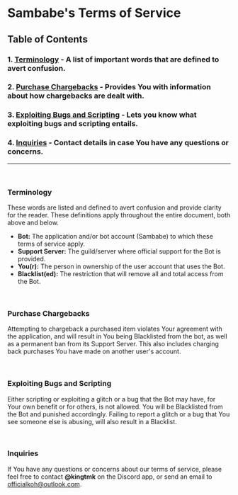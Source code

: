 # **Sambabe's Terms of Service**

## **Table of Contents**
### **1.** [Terminology](#terminology) - A list of important words that are defined to avert confusion.
### **2.** [Purchase Chargebacks](#purchase-chargebacks) - Provides You with information about how chargebacks are dealt with.
### **3.** [Exploiting Bugs and Scripting](#exploiting-bugs-and-scripting) - Lets you know what exploiting bugs and scripting entails.
### **4.** [Inquiries](#inquiries) - Contact details in case You have any questions or concerns.

---
<br>

### **Terminology**
These words are listed and defined to avert confusion and provide clarity for the reader. These definitions apply throughout the entire document, both above and below.
- **Bot:** The application and/or bot account (Sambabe) to which these terms of service apply.
- **Support Server:** The guild/server where official support for the Bot is provided.
- **You(r):** The person in ownership of the user account that uses the Bot.
- **Blacklist(ed):** The restriction that will remove all and total access from the Bot.

<br>

### **Purchase Chargebacks**
Attempting to chargeback a purchased item violates Your agreement with the application, and will result in You being Blacklisted from the bot, as well as a permanent ban from its Support Server. This also includes charging back purchases You have made on another user's account.

<br>

### **Exploiting Bugs and Scripting**
Either scripting or exploiting a glitch or a bug that the Bot may have, for Your own benefit or for others, is not allowed. You will be Blacklisted from the Bot and punished accordingly. Failing to report a glitch or a bug that You see someone else is abusing, will also result in a Blacklist.

<br>

### **Inquiries**
If You have any questions or concerns about our terms of service, please feel free to contact **@kingtmk** on the Discord app, or send an email to officialkoh@outlook.com.
